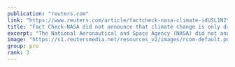 ```yaml
---
publication: "reuters.com"
link: "https://www.reuters.com/article/factcheck-nasa-climate-idUSL1N2YO23I"
title: "Fact Check-NASA did not announce that climate change is only driven by variations to Earth’s orbital position relative to the sun"
excerpt: "The National Aeronautical and Space Agency (NASA) did not announce that climate change is only driven by the Earth’s orbital position around the sun, despite viral posts claiming this that have been s"
image: "https://s1.reutersmedia.net/resources_v2/images/rcom-default.png?w=800"
group: pro
rank: 3
---
```

